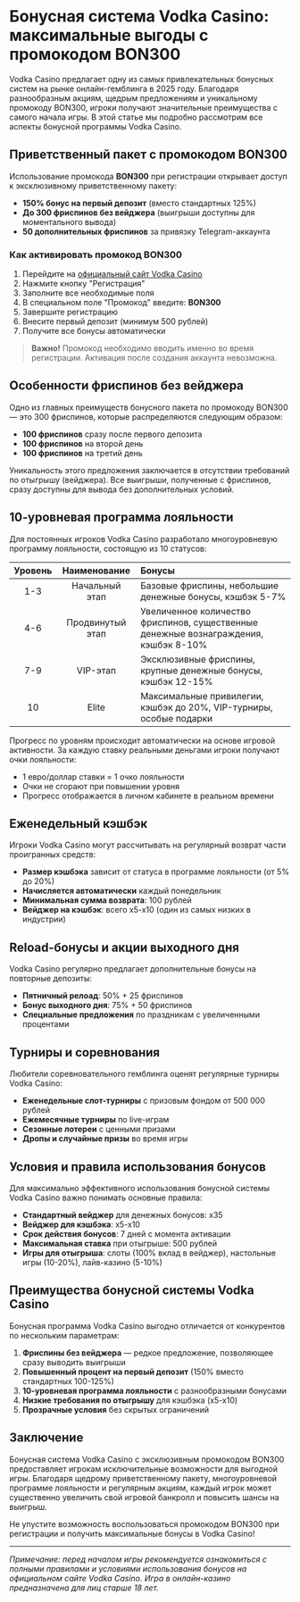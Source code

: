 # Бонусная система Vodka Casino: максимальные выгоды с промокодом BON300

Vodka Casino предлагает одну из самых привлекательных бонусных систем на рынке онлайн-гемблинга в 2025 году. Благодаря разнообразным акциям, щедрым предложениям и уникальному промокоду BON300, игроки получают значительные преимущества с самого начала игры. В этой статье мы подробно рассмотрим все аспекты бонусной программы Vodka Casino.

## Приветственный пакет с промокодом BON300

Использование промокода **BON300** при регистрации открывает доступ к эксклюзивному приветственному пакету:

- **150% бонус на первый депозит** (вместо стандартных 125%)
- **До 300 фриспинов без вейджера** (выигрыши доступны для моментального вывода)
- **50 дополнительных фриспинов** за привязку Telegram-аккаунта

### Как активировать промокод BON300

1. Перейдите на [официальный сайт Vodka Casino](https://vodka-casino.com)
2. Нажмите кнопку "Регистрация"
3. Заполните все необходимые поля
4. В специальном поле "Промокод" введите: **BON300**
5. Завершите регистрацию
6. Внесите первый депозит (минимум 500 рублей)
7. Получите все бонусы автоматически

> **Важно!** Промокод необходимо вводить именно во время регистрации. Активация после создания аккаунта невозможна.

## Особенности фриспинов без вейджера

Одно из главных преимуществ бонусного пакета по промокоду BON300 — это 300 фриспинов, которые распределяются следующим образом:

- **100 фриспинов** сразу после первого депозита
- **100 фриспинов** на второй день
- **100 фриспинов** на третий день

Уникальность этого предложения заключается в отсутствии требований по отыгрышу (вейджера). Все выигрыши, полученные с фриспинов, сразу доступны для вывода без дополнительных условий.

## 10-уровневая программа лояльности

Для постоянных игроков Vodka Casino разработало многоуровневую программу лояльности, состоящую из 10 статусов:

| Уровень | Наименование | Бонусы |
|:-------:|:------------:|:-------|
| 1-3 | Начальный этап | Базовые фриспины, небольшие денежные бонусы, кэшбэк 5-7% |
| 4-6 | Продвинутый этап | Увеличенное количество фриспинов, существенные денежные вознаграждения, кэшбэк 8-10% |
| 7-9 | VIP-этап | Эксклюзивные фриспины, крупные денежные бонусы, кэшбэк 12-15% |
| 10 | Elite | Максимальные привилегии, кэшбэк до 20%, VIP-турниры, особые подарки |

Прогресс по уровням происходит автоматически на основе игровой активности. За каждую ставку реальными деньгами игроки получают очки лояльности:

- 1 евро/доллар ставки = 1 очко лояльности
- Очки не сгорают при повышении уровня
- Прогресс отображается в личном кабинете в реальном времени

## Еженедельный кэшбэк

Игроки Vodka Casino могут рассчитывать на регулярный возврат части проигранных средств:

- **Размер кэшбэка** зависит от статуса в программе лояльности (от 5% до 20%)
- **Начисляется автоматически** каждый понедельник
- **Минимальная сумма возврата**: 100 рублей
- **Вейджер на кэшбэк**: всего x5-x10 (один из самых низких в индустрии)

## Reload-бонусы и акции выходного дня

Vodka Casino регулярно предлагает дополнительные бонусы на повторные депозиты:

- **Пятничный релоад**: 50% + 25 фриспинов
- **Бонус выходного дня**: 75% + 50 фриспинов
- **Специальные предложения** по праздникам с увеличенными процентами

## Турниры и соревнования

Любители соревновательного гемблинга оценят регулярные турниры Vodka Casino:

- **Еженедельные слот-турниры** с призовым фондом от 500 000 рублей
- **Ежемесячные турниры** по live-играм
- **Сезонные лотереи** с ценными призами
- **Дропы и случайные призы** во время игры

## Условия и правила использования бонусов

Для максимально эффективного использования бонусной системы Vodka Casino важно понимать основные правила:

- **Стандартный вейджер** для денежных бонусов: x35
- **Вейджер для кэшбэка**: x5-x10
- **Срок действия бонусов**: 7 дней с момента активации
- **Максимальная ставка** при отыгрыше: 500 рублей
- **Игры для отыгрыша**: слоты (100% вклад в вейджер), настольные игры (10-20%), лайв-казино (5-10%)

## Преимущества бонусной системы Vodka Casino

Бонусная программа Vodka Casino выгодно отличается от конкурентов по нескольким параметрам:

1. **Фриспины без вейджера** — редкое предложение, позволяющее сразу выводить выигрыши
2. **Повышенный процент на первый депозит** (150% вместо стандартных 100-125%)
3. **10-уровневая программа лояльности** с разнообразными бонусами
4. **Низкие требования по отыгрышу** для кэшбэка (x5-x10)
5. **Прозрачные условия** без скрытых ограничений

## Заключение

Бонусная система Vodka Casino с эксклюзивным промокодом BON300 предоставляет игрокам исключительные возможности для выгодной игры. Благодаря щедрому приветственному пакету, многоуровневой программе лояльности и регулярным акциям, каждый игрок может существенно увеличить свой игровой банкролл и повысить шансы на выигрыш.

Не упустите возможность воспользоваться промокодом BON300 при регистрации и получить максимальные бонусы в Vodka Casino!

---

*Примечание: перед началом игры рекомендуется ознакомиться с полными правилами и условиями использования бонусов на официальном сайте Vodka Casino. Игра в онлайн-казино предназначена для лиц старше 18 лет.*
